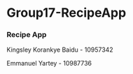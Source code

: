 # Group17-RecipeApp
<h3>Recipe App</h3>

<p>Kingsley Korankye Baidu - 10957342</p>
<p></p>Emmanuel Yartey - 10987736</p>
